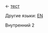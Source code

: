 <!-- META lang=ru -->


<!-- NAV-START -->
← [тест](../тест.md)
<!-- NAV-END -->

<!-- OTHER-LANGS-START -->
Другие языки: [EN](inner2.md)
<!-- OTHER-LANGS-END -->

Внутренний 2
